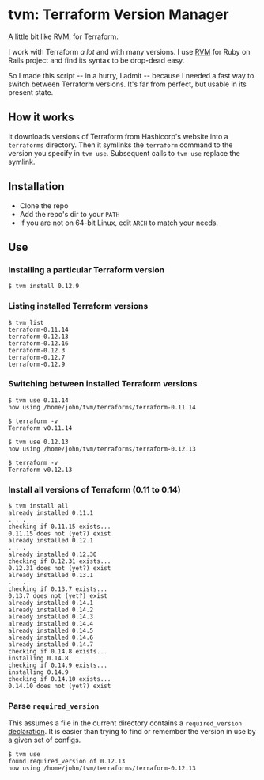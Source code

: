 # tvm: Terraform Version Manager
A little bit like RVM, for Terraform.

I work with Terraform *a lot* and with many versions. I use [RVM](http://rvm.io/) for Ruby on Rails project and find its syntax to be drop-dead easy.

So I made this script -- in a hurry, I admit -- because I needed a fast way to switch between Terraform versions. It's far from perfect, but usable in its present state.

## How it works
It downloads versions of Terraform from Hashicorp's website into a `terraforms` directory. Then it symlinks the `terraform` command to the version you specify in `tvm use`. Subsequent calls to `tvm use` replace the symlink.

## Installation
* Clone the repo
* Add the repo's dir to your `PATH`
* If you are not on 64-bit Linux, edit `ARCH` to match your needs.

## Use
### Installing a particular Terraform version
```
$ tvm install 0.12.9
```

### Listing installed Terraform versions
```
$ tvm list
terraform-0.11.14
terraform-0.12.13
terraform-0.12.16
terraform-0.12.3
terraform-0.12.7
terraform-0.12.9
```

### Switching between installed Terraform versions
```
$ tvm use 0.11.14
now using /home/john/tvm/terraforms/terraform-0.11.14

$ terraform -v
Terraform v0.11.14

$ tvm use 0.12.13
now using /home/john/tvm/terraforms/terraform-0.12.13

$ terraform -v
Terraform v0.12.13
```

### Install all versions of Terraform (0.11 to 0.14)
```
$ tvm install all
already installed 0.11.1
. . .
checking if 0.11.15 exists...
0.11.15 does not (yet?) exist
already installed 0.12.1
. . .
already installed 0.12.30
checking if 0.12.31 exists...
0.12.31 does not (yet?) exist
already installed 0.13.1
. . .
checking if 0.13.7 exists...
0.13.7 does not (yet?) exist
already installed 0.14.1
already installed 0.14.2
already installed 0.14.3
already installed 0.14.4
already installed 0.14.5
already installed 0.14.6
already installed 0.14.7
checking if 0.14.8 exists...
installing 0.14.8
checking if 0.14.9 exists...
installing 0.14.9
checking if 0.14.10 exists...
0.14.10 does not (yet?) exist
```

### Parse `required_version`
This assumes a file in the current directory contains a `required_version` [declaration](https://www.terraform.io/docs/configuration/terraform.html#specifying-a-required-terraform-version). It is easier than trying to find or remember the version in use by a given set of configs.
```
$ tvm use
found required_version of 0.12.13
now using /home/john/tvm/terraforms/terraform-0.12.13
```

